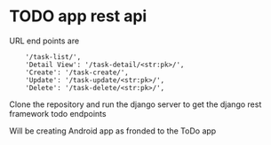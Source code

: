 # TODO app rest api

URL end points are 

		'/task-list/',
        'Detail View': '/task-detail/<str:pk>/',
        'Create': '/task-create/',
        'Update': '/task-update/<str:pk>/',
        'Delete': '/task-delete/<str:pk>/',
		
Clone the repository and run the django server to get the django rest framework todo endpoints

Will be creating Android app as fronded to the ToDo app 
